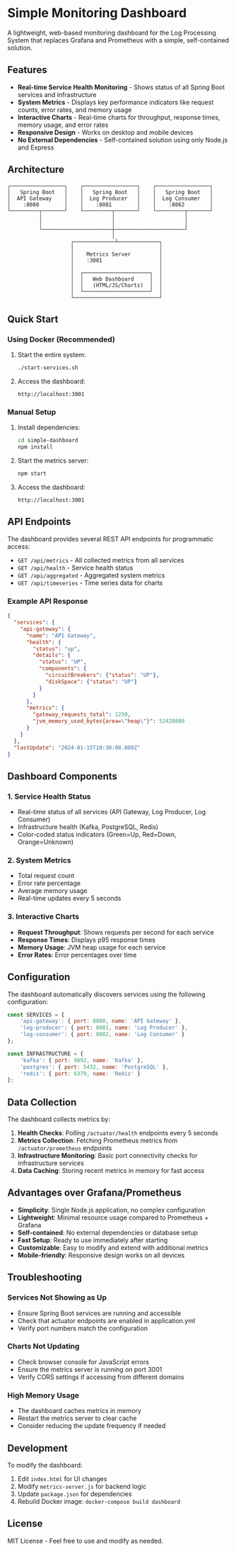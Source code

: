 # Simple Monitoring Dashboard

A lightweight, web-based monitoring dashboard for the Log Processing System that replaces Grafana and Prometheus with a simple, self-contained solution.

## Features

- **Real-time Service Health Monitoring** - Shows status of all Spring Boot services and infrastructure
- **System Metrics** - Displays key performance indicators like request counts, error rates, and memory usage
- **Interactive Charts** - Real-time charts for throughput, response times, memory usage, and error rates
- **Responsive Design** - Works on desktop and mobile devices
- **No External Dependencies** - Self-contained solution using only Node.js and Express

## Architecture

```
┌─────────────────┐    ┌─────────────────┐    ┌─────────────────┐
│   Spring Boot   │    │   Spring Boot   │    │   Spring Boot   │
│  API Gateway    │    │  Log Producer   │    │  Log Consumer   │
│    :8080        │    │    :8081        │    │    :8082        │
└─────────┬───────┘    └─────────┬───────┘    └─────────┬───────┘
          │                      │                      │
          │                      │                      │
          └──────────────────────┼──────────────────────┘
                                 │
                    ┌─────────────┴─────────────┐
                    │                           │
                    │    Metrics Server         │
                    │    :3001                  │
                    │                           │
                    │  ┌─────────────────────┐  │
                    │  │   Web Dashboard     │  │
                    │  │   (HTML/JS/Charts)  │  │
                    │  └─────────────────────┘  │
                    └───────────────────────────┘
```

## Quick Start

### Using Docker (Recommended)

1. Start the entire system:
   ```bash
   ./start-services.sh
   ```

2. Access the dashboard:
   ```
   http://localhost:3001
   ```

### Manual Setup

1. Install dependencies:
   ```bash
   cd simple-dashboard
   npm install
   ```

2. Start the metrics server:
   ```bash
   npm start
   ```

3. Access the dashboard:
   ```
   http://localhost:3001
   ```

## API Endpoints

The dashboard provides several REST API endpoints for programmatic access:

- `GET /api/metrics` - All collected metrics from all services
- `GET /api/health` - Service health status
- `GET /api/aggregated` - Aggregated system metrics
- `GET /api/timeseries` - Time series data for charts

### Example API Response

```json
{
  "services": {
    "api-gateway": {
      "name": "API Gateway",
      "health": {
        "status": "up",
        "details": {
          "status": "UP",
          "components": {
            "circuitBreakers": {"status": "UP"},
            "diskSpace": {"status": "UP"}
          }
        }
      },
      "metrics": {
        "gateway_requests_total": 1250,
        "jvm_memory_used_bytes{area=\"heap\"}": 52428800
      }
    }
  },
  "lastUpdate": "2024-01-15T10:30:00.000Z"
}
```

## Dashboard Components

### 1. Service Health Status
- Real-time status of all services (API Gateway, Log Producer, Log Consumer)
- Infrastructure health (Kafka, PostgreSQL, Redis)
- Color-coded status indicators (Green=Up, Red=Down, Orange=Unknown)

### 2. System Metrics
- Total request count
- Error rate percentage
- Average memory usage
- Real-time updates every 5 seconds

### 3. Interactive Charts
- **Request Throughput**: Shows requests per second for each service
- **Response Times**: Displays p95 response times
- **Memory Usage**: JVM heap usage for each service
- **Error Rates**: Error percentages over time

## Configuration

The dashboard automatically discovers services using the following configuration:

```javascript
const SERVICES = {
    'api-gateway': { port: 8080, name: 'API Gateway' },
    'log-producer': { port: 8081, name: 'Log Producer' },
    'log-consumer': { port: 8082, name: 'Log Consumer' }
};

const INFRASTRUCTURE = {
    'kafka': { port: 9092, name: 'Kafka' },
    'postgres': { port: 5432, name: 'PostgreSQL' },
    'redis': { port: 6379, name: 'Redis' }
};
```

## Data Collection

The dashboard collects metrics by:

1. **Health Checks**: Polling `/actuator/health` endpoints every 5 seconds
2. **Metrics Collection**: Fetching Prometheus metrics from `/actuator/prometheus` endpoints
3. **Infrastructure Monitoring**: Basic port connectivity checks for infrastructure services
4. **Data Caching**: Storing recent metrics in memory for fast access

## Advantages over Grafana/Prometheus

- **Simplicity**: Single Node.js application, no complex configuration
- **Lightweight**: Minimal resource usage compared to Prometheus + Grafana
- **Self-contained**: No external dependencies or database setup
- **Fast Setup**: Ready to use immediately after starting
- **Customizable**: Easy to modify and extend with additional metrics
- **Mobile-friendly**: Responsive design works on all devices

## Troubleshooting

### Services Not Showing as Up
- Ensure Spring Boot services are running and accessible
- Check that actuator endpoints are enabled in application.yml
- Verify port numbers match the configuration

### Charts Not Updating
- Check browser console for JavaScript errors
- Ensure the metrics server is running on port 3001
- Verify CORS settings if accessing from different domains

### High Memory Usage
- The dashboard caches metrics in memory
- Restart the metrics server to clear cache
- Consider reducing the update frequency if needed

## Development

To modify the dashboard:

1. Edit `index.html` for UI changes
2. Modify `metrics-server.js` for backend logic
3. Update `package.json` for dependencies
4. Rebuild Docker image: `docker-compose build dashboard`

## License

MIT License - Feel free to use and modify as needed.
